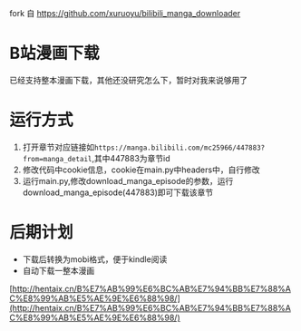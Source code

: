 fork 自 https://github.com/xuruoyu/bilibili_manga_downloader
# B站漫画下载
已经支持整本漫画下载，其他还没研究怎么下，暂时对我来说够用了

# 运行方式
1. 打开章节对应链接如`https://manga.bilibili.com/mc25966/447883?from=manga_detail`,其中447883为章节id
2. 修改代码中cookie信息，cookie在main.py中headers中，自行修改
3. 运行main.py,修改download_manga_episode的参数，运行download_manga_episode(447883)即可下载该章节

# 后期计划
* 下载后转换为mobi格式，便于kindle阅读
* 自动下载一整本漫画

[http://hentaix.cn/B%E7%AB%99%E6%BC%AB%E7%94%BB%E7%88%AC%E8%99%AB%E5%AE%9E%E6%88%98/](http://hentaix.cn/B%E7%AB%99%E6%BC%AB%E7%94%BB%E7%88%AC%E8%99%AB%E5%AE%9E%E6%88%98/)
